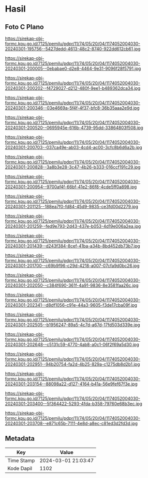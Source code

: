 # Hasil

## Foto C Plano

https://sirekap-obj-formc.kpu.go.id/7125/pemilu/pdpr/11/74/05/20/04/1174052004030-20240301-195756--5427dedd-4613-48c2-8740-922dd612cb61.jpg

https://sirekap-obj-formc.kpu.go.id/7125/pemilu/pdpr/11/74/05/20/04/1174052004030-20240301-200005--0ebabae0-d2e8-4464-9e31-9096f28f5791.jpg

https://sirekap-obj-formc.kpu.go.id/7125/pemilu/pdpr/11/74/05/20/04/1174052004030-20240301-200202--f4729027-d212-480f-9ee1-b489362dca34.jpg

https://sirekap-obj-formc.kpu.go.id/7125/pemilu/pdpr/11/74/05/20/04/1174052004030-20240301-200346--03e4669a-5f4f-4f37-bfc8-36b35aaa2e9d.jpg

https://sirekap-obj-formc.kpu.go.id/7125/pemilu/pdpr/11/74/05/20/04/1174052004030-20240301-200520--0695945e-616b-4739-95dd-33864803f508.jpg

https://sirekap-obj-formc.kpu.go.id/7125/pemilu/pdpr/11/74/05/20/04/1174052004030-20240301-200703--037ca49e-ab03-4cd4-ac00-3cfc8b6d6a2b.jpg

https://sirekap-obj-formc.kpu.go.id/7125/pemilu/pdpr/11/74/05/20/04/1174052004030-20240301-200828--3a8b3e28-3c47-4b26-b333-016ccf191c29.jpg

https://sirekap-obj-formc.kpu.go.id/7125/pemilu/pdpr/11/74/05/20/04/1174052004030-20240301-200954--9700af4f-66bf-41e2-86f8-4cde5ff0a898.jpg

https://sirekap-obj-formc.kpu.go.id/7125/pemilu/pdpr/11/74/05/20/04/1174052004030-20240301-201125--188ea7f0-fd84-45d9-9835-ce3fd00d2279.jpg

https://sirekap-obj-formc.kpu.go.id/7125/pemilu/pdpr/11/74/05/20/04/1174052004030-20240301-201259--fed9e793-2d43-437e-b053-4d19e006a2ea.jpg

https://sirekap-obj-formc.kpu.go.id/7125/pemilu/pdpr/11/74/05/20/04/1174052004030-20240301-201439--d243f384-8cef-41ba-a34b-8bd452db73b7.jpg

https://sirekap-obj-formc.kpu.go.id/7125/pemilu/pdpr/11/74/05/20/04/1174052004030-20240301-201700--c69b9f96-c29d-4218-a007-07cfa9d0bc26.jpg

https://sirekap-obj-formc.kpu.go.id/7125/pemilu/pdpr/11/74/05/20/04/1174052004030-20240301-202050--c384f690-361f-4a91-9836-8e3581faa26c.jpg

https://sirekap-obj-formc.kpu.go.id/7125/pemilu/pdpr/11/74/05/20/04/1174052004030-20240301-202341--d8df1056-c91e-44a3-9605-f3de17cba09f.jpg

https://sirekap-obj-formc.kpu.go.id/7125/pemilu/pdpr/11/74/05/20/04/1174052004030-20240301-202505--b1956247-89a5-4c7d-a67d-17fd503d339e.jpg

https://sirekap-obj-formc.kpu.go.id/7125/pemilu/pdpr/11/74/05/20/04/1174052004030-20240301-202648--c5131c59-4770-4ab8-a0c1-06f2f69a5d30.jpg

https://sirekap-obj-formc.kpu.go.id/7125/pemilu/pdpr/11/74/05/20/04/1174052004030-20240301-202951--94b20754-fa2d-4b25-829a-c1275db8d2b1.jpg

https://sirekap-obj-formc.kpu.go.id/7125/pemilu/pdpr/11/74/05/20/04/1174052004030-20240301-203154--88098a22-d127-4164-b41a-56e9fef67f3e.jpg

https://sirekap-obj-formc.kpu.go.id/7125/pemilu/pdpr/11/74/05/20/04/1174052004030-20240301-203400--5f364422-5293-4fda-b358-79760e68b3ec.jpg

https://sirekap-obj-formc.kpu.go.id/7125/pemilu/pdpr/11/74/05/20/04/1174052004030-20240301-203708--e871c65b-7111-4e8d-a8ec-c81ed3d2fd3d.jpg


## Metadata

| Key        | Value               |
| ---------- | ------------------- |
| Time Stamp | 2024-03-01 21:03:47 |
| Kode Dapil | 1102                |




